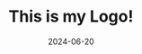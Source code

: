 ---
title: This is my Logo!
description: This is the logo I created on logo.com
date: 2024-06-20
---